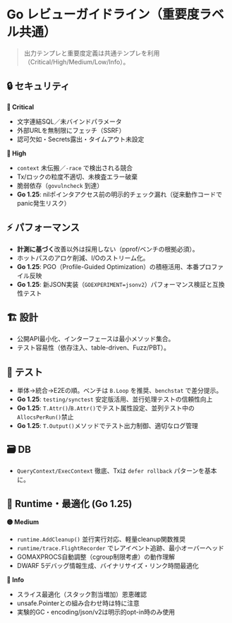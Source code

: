 # Go レビューガイドライン（重要度ラベル共通）

> 出力テンプレと重要度定義は共通テンプレを利用（Critical/High/Medium/Low/Info）。

## 🔒 セキュリティ
**🔴 Critical**
- 文字連結SQL／未バインドパラメータ
- 外部URLを無制限にフェッチ（SSRF）
- 認可欠如・Secrets露出・タイムアウト未設定

**🔴 High**
- `context` 未伝搬／`-race` で検出される競合
- Tx/ロックの粒度不適切、未検査エラー破棄
- 脆弱依存（`govulncheck` 到達）
- **Go 1.25**: nilポインタアクセス前の明示的チェック漏れ（従来動作コードでpanic発生リスク）

## ⚡ パフォーマンス
- **計測に基づく**改善以外は採用しない（pprof/ベンチの根拠必須）。
- ホットパスのアロケ削減、I/Oのストリーム化。
- **Go 1.25**: PGO（Profile-Guided Optimization）の積極活用、本番プロファイル反映
- **Go 1.25**: 新JSON実装（`GOEXPERIMENT=jsonv2`）パフォーマンス検証と互換性テスト

## 🏗 設計
- 公開API最小化、インターフェースは最小メソッド集合。
- テスト容易性（依存注入、table-driven、Fuzz/PBT）。

## 🧪 テスト
- 単体→統合→E2Eの順。ベンチは `B.Loop` を推奨、`benchstat` で差分提示。
- **Go 1.25**: `testing/synctest` 安定版活用、並行処理テストの信頼性向上
- **Go 1.25**: `T.Attr()`/`B.Attr()`でテスト属性設定、並列テスト中の`AllocsPerRun()`禁止
- **Go 1.25**: `T.Output()`メソッドでテスト出力制御、適切なログ管理

## 🗃 DB
- `QueryContext/ExecContext` 徹底、Txは `defer rollback` パターンを基本に。

## 🔧 Runtime・最適化 (Go 1.25)
**🟡 Medium**
- `runtime.AddCleanup()` 並行実行対応、軽量cleanup関数推奨
- `runtime/trace.FlightRecorder` でレアイベント追跡、最小オーバーヘッド
- GOMAXPROCS自動調整（cgroup制限考慮）の動作理解
- DWARF 5デバッグ情報生成、バイナリサイズ・リンク時間最適化

**🔵 Info**
- スライス最適化（スタック割当増加）恩恵確認
- unsafe.Pointerとの組み合わせ時は特に注意
- 実験的GC・encoding/json/v2は明示的opt-in時のみ使用
